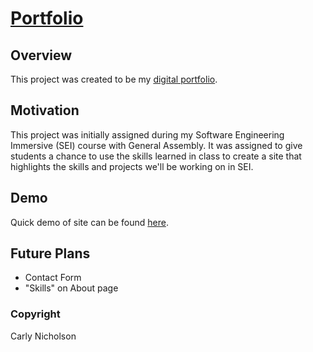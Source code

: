 # [Portfolio](https://carlynicholson.github.io/portfolio/)

## Overview
This project was created to be my [digital portfolio](https://carlynicholson.github.io/portfolio/).

## Motivation
This project was initially assigned during my Software Engineering Immersive (SEI) course with General Assembly. It was assigned to give students a chance to use the skills learned in class to create a site that highlights the skills and projects we'll be working on in SEI.

## Demo
Quick demo of site can be found [here](https://youtu.be/nj5F6xH-uhI).

## Future Plans
- Contact Form
- "Skills" on About page

### Copyright
Carly Nicholson
